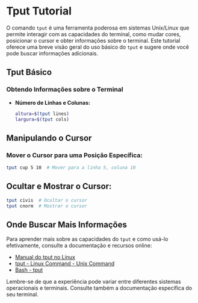# Tput Tutorial

O comando `tput` é uma ferramenta poderosa em sistemas Unix/Linux que permite interagir com as capacidades do terminal, como mudar cores, posicionar o cursor e obter informações sobre o terminal. Este tutorial oferece uma breve visão geral do uso básico do `tput` e sugere onde você pode buscar informações adicionais.

## Tput Básico

### Obtendo Informações sobre o Terminal

- **Número de Linhas e Colunas:**
  ```bash
  altura=$(tput lines)
  largura=$(tput cols)

## Manipulando o Cursor

### Mover o Cursor para uma Posição Específica:

```bash
tput cup 5 10  # Mover para a linha 5, coluna 10
```

## Ocultar e Mostrar o Cursor:

```bash
tput civis  # Ocultar o cursor
tput cnorm  # Mostrar o cursor
````

## Onde Buscar Mais Informações

Para aprender mais sobre as capacidades do `tput` e como usá-lo efetivamente, consulte a documentação e recursos online:

- [Manual do tput no Linux](https://man7.org/linux/man-pages/man1/tput.1.html)
- [tput - Linux Command - Unix Command](https://www.tutorialspoint.com/unix_commands/tput.htm)
- [Bash - tput](https://linuxcommand.org/lc3_adv_tput.php)

Lembre-se de que a experiência pode variar entre diferentes sistemas operacionais e terminais. Consulte também a documentação específica do seu terminal.
